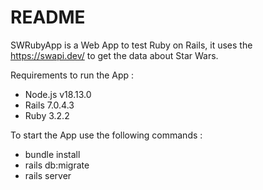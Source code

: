 # README
SWRubyApp is a Web App to test Ruby on Rails, it uses the https://swapi.dev/ to get the data about Star Wars.

Requirements to run the App :

- Node.js v18.13.0
- Rails 7.0.4.3
- Ruby 3.2.2

To start the App use the following commands :
- bundle install
- rails db:migrate
- rails server